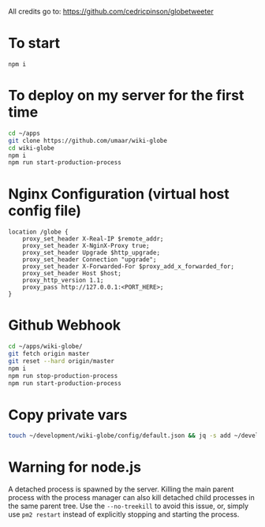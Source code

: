 All credits go to: https://github.com/cedricpinson/globetweeter

# To start

```
npm i
```

# To deploy on my server for the first time

```sh
cd ~/apps
git clone https://github.com/umaar/wiki-globe
cd wiki-globe
npm i
npm run start-production-process
```

# Nginx Configuration (virtual host config file)

```
location /globe {
    proxy_set_header X-Real-IP $remote_addr;
    proxy_set_header X-NginX-Proxy true;
    proxy_set_header Upgrade $http_upgrade;
    proxy_set_header Connection "upgrade";
    proxy_set_header X-Forwarded-For $proxy_add_x_forwarded_for;
    proxy_set_header Host $host;
    proxy_http_version 1.1;
    proxy_pass http://127.0.0.1:<PORT_HERE>;
}
```

# Github Webhook

```sh
cd ~/apps/wiki-globe/
git fetch origin master
git reset --hard origin/master
npm i
npm run stop-production-process
npm run start-production-process
```

# Copy private vars

```sh
touch ~/development/wiki-globe/config/default.json && jq -s add ~/development/wiki-globe/config/default.json ~/.wiki-globe.json > ~/development/wiki-globe/__tmp__config.json && cp ~/development/wiki-globe/__tmp__config.json ~/development/wiki-globe/config/default.json && rm ~/development/wiki-globe/__tmp__config.json
```

# Warning for node.js

A detached process is spawned by the server. Killing the main parent process with the process manager can also kill detached child processes in the same parent tree. Use the `--no-treekill` to avoid this issue, or, simply use `pm2 restart` instead of explicitly stopping and starting the process.